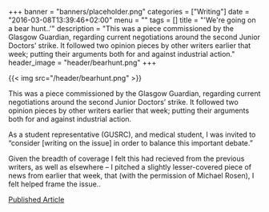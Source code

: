 +++
banner = "banners/placeholder.png"
categories = ["Writing"]
date = "2016-03-08T13:39:46+02:00"
menu = ""
tags = []
title = "'We're going on a bear hunt..'"
description = "This was a piece commissioned by the Glasgow Guardian, regarding current negotiations around the second Junior Doctors’ strike. It followed two opinion pieces by other writers earlier that week; putting their arguments both for and against industrial action."
header_image = "header/bearhunt.png"
+++

{{< img src="/header/bearhunt.png" >}}

This was a piece commissioned by the Glasgow Guardian, regarding current negotiations around the second Junior Doctors’ strike. It followed two opinion pieces by other writers earlier that week; putting their arguments both for and against industrial action.

As a student representative (GUSRC), and medical student, I was invited to “consider [writing on the issue] in order to balance this important debate.”

Given the breadth of coverage I felt this had recieved from the previous writers, as well as elsewhere – I pitched a slightly lesser-covered piece of news from earlier that week, that (with the permission of Michael Rosen), I felt helped frame the issue..

[Published Article](https://glasgowguardian.co.uk/2016/02/12/were-going-on-a-bear-hunt/)